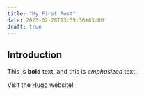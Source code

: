 ```yaml
---
title: "My First Post"
date: 2023-02-28T13:55:36+03:00
draft: true
---
```


## Introduction

This is **bold** text, and this is *emphasized* text.

Visit the [Hugo](https://gohugo.io) website!